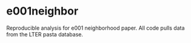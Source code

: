 # e001neighbor
Reproducible analysis for e001 neighborhood paper. All code pulls data from the LTER pasta database.
